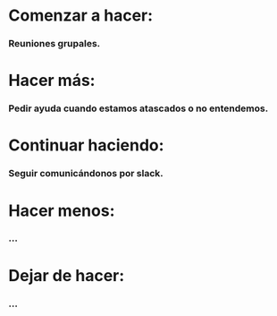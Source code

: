 # Comenzar a hacer:
### Reuniones grupales.

# Hacer más:
### Pedir ayuda cuando estamos atascados o no entendemos.

# Continuar haciendo:
### Seguir comunicándonos por slack.

# Hacer menos:
### ...

# Dejar de hacer:
### ...
